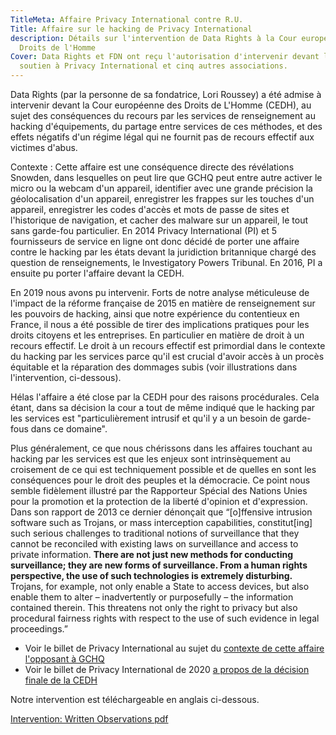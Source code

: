 ```yaml
---
TitleMeta: Affaire Privacy International contre R.U.
Title: Affaire sur le hacking de Privacy International
description: Détails sur l'intervention de Data Rights à la Cour européenne des
  Droits de l'Homme
Cover: Data Rights et FDN ont reçu l'autorisation d'intervenir devant la CEDH en
  soutien à Privacy International et cinq autres associations.
---
```

Data Rights (par la personne de sa fondatrice, Lori Roussey) a été admise à intervenir devant la Cour européenne des Droits de L'Homme (CEDH), au sujet des conséquences du recours par les services de renseignement au hacking d'équipements, du partage entre services de ces méthodes, et des effets négatifs d'un régime légal qui ne fournit pas de recours effectif aux victimes d'abus.

Contexte : Cette affaire est une conséquence directe des révélations Snowden, dans lesquelles on peut lire que GCHQ peut entre autre activer le micro ou la webcam d'un appareil, identifier avec une grande précision la géolocalisation d'un appareil, enregistrer les frappes sur les touches d'un appareil, enregistrer les codes d'accès et mots de passe de sites et l'historique de navigation, et cacher des malware sur un appareil, le tout sans garde-fou particulier. En 2014 Privacy International (PI) et 5 fournisseurs de service en ligne ont donc décidé de porter une affaire contre le hacking par les états devant la juridiction britannique chargé des question de renseignements, le Investigatory Powers Tribunal. En 2016, PI a ensuite pu porter l'affaire devant la CEDH.

En 2019 nous avons pu intervenir. Forts de notre analyse méticuleuse de l'impact de la réforme française de 2015 en matière de renseignement sur les pouvoirs de hacking, ainsi que notre expérience du contentieux en France, il nous a été possible de tirer des implications pratiques pour les droits citoyens et les entreprises. En particulier en matière de droit à un recours effectif. Le droit à un recours effectif est primordial dans le contexte du hacking par les services parce qu'il est crucial d'avoir accès à un procès équitable et la réparation des dommages subis (voir illustrations dans l'intervention, ci-dessous).

Hélas l'affaire a été close par la CEDH pour des raisons procédurales. Cela étant, dans sa décision la cour a tout de même indiqué que le hacking par les services est "particulièrement intrusif et qu'il y a un besoin de garde-fous dans ce domaine".

Plus généralement, ce que nous chérissons dans les affaires touchant au hacking par les services est que les enjeux sont intrinsèquement au croisement de ce qui est techniquement possible et de quelles en sont les conséquences pour le droit des peuples et la démocracie. Ce point nous semble fidèlement illustré par the Rapporteur Spécial des Nations Unies pour la promotion et la protection de la liberté d'opinion et d'expression. Dans son rapport de 2013 ce dernier dénonçait que “[o]ffensive intrusion software such as Trojans, or mass interception capabilities, constitut[ing] such serious challenges to traditional notions of surveillance that they cannot be reconciled with existing laws on surveillance and access to private information. **There are not just new methods for conducting surveillance; they are new forms of surveillance. From a human rights perspective, the use of such technologies is extremely disturbing.** Trojans, for example, not only enable a State to access devices, but also enable them to alter – inadvertently or purposefully – the information contained therein. This threatens not only the right to privacy but also procedural fairness rights with respect to the use of such evidence in legal proceedings.”

- Voir le billet de Privacy International au sujet du [contexte de cette affaire l'opposant à GCHQ](https://www.privacyinternational.org/taxonomy/term/395)
- Voir le billet de Privacy International de 2020 [a propos de la décision finale de la CEDH](https://privacyinternational.org/press-release/4155/pis-statement-ecthr-decision-privacy-international-v-uk)

Notre intervention est téléchargeable en anglais ci-dessous.

<a class="attachment document" href="https://data.datarights.ngo/s/wmzTcq9aG2mGww4/download">
<p class="filename">Intervention: Written Observations
<span class="filetype pdf">pdf</span></p>
</a>

